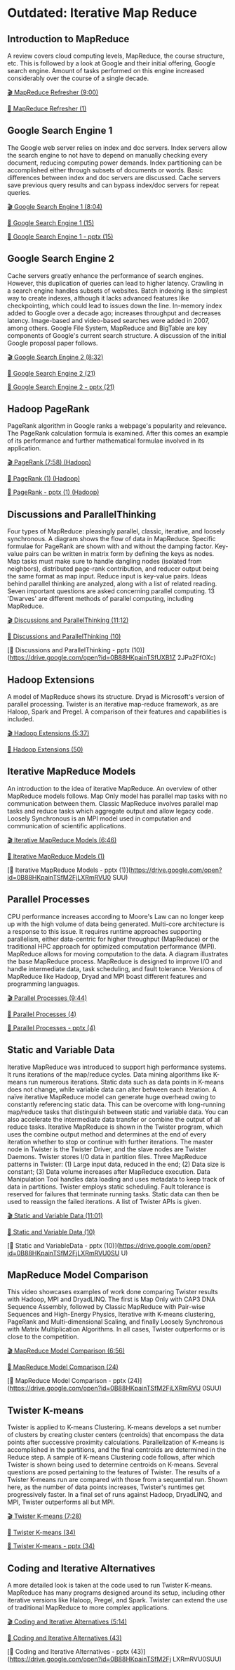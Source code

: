 Outdated: Iterative Map Reduce
==============================

Introduction to MapReduce
-------------------------

A review covers cloud computing levels, MapReduce, the course structure,
etc. This is followed by a look at Google and their initial offering,
Google search engine. Amount of tasks performed on this engine increased
considerably over the course of a single decade.

[:clapper: MapReduce Refresher (9:00)](https://www.youtube.com/watch?v=0TRTdzgC_N0)

[:scroll: MapReduce Refresher (1)](https://drive.google.com/open?id=10IDob_Ytec3pLNFjY-aOLjDaC6owXVYw)


Google Search Engine 1
----------------------

The Google web server relies on index and doc servers. Index servers
allow the search engine to not have to depend on manually checking every
document, reducing computing power demands. Index partitioning can be
accomplished either through subsets of documents or words. Basic
differences between index and doc servers are discussed. Cache servers
save previous query results and can bypass index/doc servers for repeat
queries.

[:clapper: Google Search Engine 1 (8:04)](https://www.youtube.com/watch?v=S2oT7uMw5Yg)

[:scroll: Google Search Engine 1 (15)](https://drive.google.com/open?id=0B88HKpainTSfYWZ0dDlrNThkVms)

[:scroll: Google Search Engine 1 - pptx (15)](https://drive.google.com/open?id=0B88HKpainTSfcHg4cV8wRzQwU3M
)

Google Search Engine 2
----------------------

Cache servers greatly enhance the performance of search engines.
However, this duplication of queries can lead to higher latency.
Crawling in a search engine handles subsets of websites. Batch indexing
is the simplest way to create indexes, although it lacks advanced
features like checkpointing, which could lead to issues down the line.
In-memory index added to Google over a decade ago; increases throughput
and decreases latency. Image-based and video-based searches were added
in 2007, among others. Google File System, MapReduce and BigTable are
key components of Google's current search structure. A discussion of the
initial Google proposal paper follows.

[:clapper: Google Search Engine 2 (8:32)](https://www.youtube.com/watch?v=pxos3Yt6y6I)

[:scroll: Google Search Engine 2 (21)](https://drive.google.com/open?id=0B88HKpainTSfYWZ0dDlrNThkVms)

[:scroll: Google Search Engine 2 - pptx (21)](https://drive.google.com/open?id=0B88HKpainTSfcHg4cV8wRzQwU3M
)

Hadoop PageRank
---------------

PageRank algorithm in Google ranks a webpage's popularity and relevance.
The PageRank calculation formula is examined. After this comes an
example of its performance and further mathematical formulae involved in
its application.

[:clapper: PageRank (7:58) (Hadoop)](https://www.youtube.com/watch?v=GCp5OLLOrH0)

[:scroll: PageRank (1) (Hadoop)](https://drive.google.com/open?id=0B88HKpainTSfWFpEZGxqSWRTYms)

[:scroll: PageRank - pptx (1) (Hadoop)](https://drive.google.com/open?id=0B88HKpainTSfUXB1Z2JPa2FfOXc)


Discussions and ParallelThinking
--------------------------------

Four types of MapReduce: pleasingly parallel, classic, iterative, and
loosely synchronous. A diagram shows the flow of data in MapReduce.
Specific formulae for PageRank are shown with and without the damping
factor. Key-value pairs can be written in matrix form by defining the
keys as nodes. Map tasks must make sure to handle dangling nodes
(isolated from neighbors), distributed page-rank contribution, and
reducer output being the same format as map input. Reduce input is
key-value pairs. Ideas behind parallel thinking are analyzed, along with
a list of related reading. Seven important questions are asked
concerning parallel computing. 13 'Dwarves' are different methods of
parallel computing, including MapReduce.

[:clapper: Discussions and ParallelThinking (11:12)](https://www.youtube.com/watch?v=ISJp7TUzo1s)

[:scroll: Discussions and ParallelThinking (10)](https://drive.google.com/open?id=0B88HKpainTSfWFpEZGxqSWRTYms)

[:scroll: Discussions and ParallelThinking - pptx (10)](https://drive.google.com/open?id=0B88HKpainTSfUXB1Z
2JPa2FfOXc)

Hadoop Extensions
-----------------

A model of MapReduce shows its structure. Dryad is Microsoft's version
of parallel processing. Twister is an iterative map-reduce framework, as
are Haloop, Spark and Pregel. A comparison of their features and
capabilities is included.

[:clapper: Hadoop Extensions (5:37)](https://www.youtube.com/watch?v=gS7TImRZZ1g)

[:scroll: Hadoop Extensions (50)](https://drive.google.com/open?id=10IDob_Ytec3pLNFjY-aOLjDaC6owXVYw)


Iterative MapReduce Models
--------------------------

An introduction to the idea of iterative MapReduce. An overview of other
MapReduce models follows. Map Only model has parallel map tasks with no
communication between them. Classic MapReduce involves parallel map
tasks and reduce tasks which aggregate output and allow legacy code.
Loosely Synchronous is an MPI model used in computation and
communication of scientific applications.

[:clapper: Iterative MapReduce Models (6:46)](https://www.youtube.com/watch?v=CXDdWmAWIvk)

[:scroll: Iterative MapReduce Models (1)](https://drive.google.com/open?id=0B88HKpainTSfMFBaNHprbWJwQms)

[:scroll: Iterative MapReduce Models - pptx (1)](https://drive.google.com/open?id=0B88HKpainTSfM2FjLXRmRVU0
SUU)

Parallel Processes
------------------

CPU performance increases according to Moore's Law can no longer keep up
with the high volume of data being generated. Multi-core architecture is
a response to this issue. It requires runtime approaches supporting
parallelism, either data-centric for higher throughput (MapReduce) or
the traditional HPC approach for optimized computation performance
(MPI). MapReduce allows for moving computation to the data. A diagram
illustrates the base MapReduce process. MapReduce is designed to improve
I/O and handle intermediate data, task scheduling, and fault tolerance.
Versions of MapReduce like Hadoop, Dryad and MPI boast different
features and programming languages.

[:clapper: Parallel Processes (9:44)](https://www.youtube.com/watch?v=JAYvkIZ8TuE)

[:scroll: Parallel Processes (4)](https://drive.google.com/open?id=0B88HKpainTSfMFBaNHprbWJwQms)

[:scroll: Parallel Processes - pptx (4)](https://drive.google.com/open?id=0B88HKpainTSfM2FjLXRmRVU0SUU)


Static and Variable Data
------------------------

Iterative MapReduce was introduced to support high performance systems.
It runs iterations of the map/reduce cycles. Data mining algorithms like
K-means run numerous iterations. Static data such as data points in
K-means does not change, while variable data can alter between each
iteration. A naïve iterative MapReduce model can generate huge overhead
owing to constantly referencing static data. This can be overcome with
long-running map/reduce tasks that distinguish between static and
variable data. You can also accelerate the intermediate data transfer or
combine the output of all reduce tasks. Iterative MapReduce is shown in
the Twister program, which uses the combine output method and determines
at the end of every iteration whether to stop or continue with further
iterations. The master node in Twister is the Twister Driver, and the
slave nodes are Twister Daemons. Twister stores I/O data in partition
files. Three MapReduce patterns in Twister: (1) Large input data,
reduced in the end; (2) Data size is constant; (3) Data volume increases
after MapReduce execution. Data Manipulation Tool handles data loading
and uses metadata to keep track of data in partitions. Twister employs
static scheduling. Fault tolerance is reserved for failures that
terminate running tasks. Static data can then be used to reassign the
failed iterations. A list of Twister APIs is given.

[:clapper: Static and Variable Data (11:01)](https://www.youtube.com/watch?v=UJHQ3VvWOTA)

[:scroll: Static and Variable Data (10)](https://drive.google.com/open?id=0B88HKpainTSfMFBaNHprbWJwQms)

[:scroll: Static and VariableData - pptx (10)](https://drive.google.com/open?id=0B88HKpainTSfM2FjLXRmRVU0SU
U)

MapReduce Model Comparison
--------------------------

This video showcases examples of work done comparing Twister results
with Hadoop, MPI and DryadLINQ. The first is Map Only with CAP3 DNA
Sequence Assembly, followed by Classic MapReduce with Pair-wise
Sequences and High-Energy Physics, Iterative with K-means clustering,
PageRank and Multi-dimensional Scaling, and finally Loosely Synchronous
with Matrix Multiplication Algorithms. In all cases, Twister outperforms
or is close to the competition.

[:clapper: MapReduce Model Comparison (6:56)](https://www.youtube.com/watch?v=n7RVGrC-wcs)

[:scroll: MapReduce Model Comparison (24)](https://drive.google.com/open?id=0B88HKpainTSfMFBaNHprbWJwQms)

[:scroll: MapReduce Model Comparison - pptx (24)](https://drive.google.com/open?id=0B88HKpainTSfM2FjLXRmRVU
0SUU)

Twister K-means
---------------

Twister is applied to K-means Clustering. K-means develops a set number
of clusters by creating cluster centers (centroids) that encompass the
data points after successive proximity calculations. Parallelization of
K-means is accomplished in the partitions, and the final centroids are
determined in the Reduce step. A sample of K-means Clustering code
follows, after which Twister is shown being used to determine centroids
on K-means. Several questions are posed pertaining to the features of
Twister. The results of a Twister K-means run are compared with those
from a sequential run. Shown here, as the number of data points
increases, Twister's runtimes get progressively faster. In a final set
of runs against Hadoop, DryadLINQ, and MPI, Twister outperforms all but
MPI.

[:clapper: Twister K-means (7:28)](https://www.youtube.com/watch?v=-G5jlzABo-Y)

[:scroll: Twister K-means (34)](https://drive.google.com/open?id=0B88HKpainTSfMFBaNHprbWJwQms)

[:scroll: Twister K-means - pptx (34)](https://drive.google.com/open?id=0B88HKpainTSfM2FjLXRmRVU0SUU)


Coding and Iterative Alternatives
---------------------------------

A more detailed look is taken at the code used to run Twister K-means.
MapReduce has many programs designed around its setup, including other
iterative versions like Haloop, Pregel, and Spark. Twister can extend
the use of traditional MapReduce to more complex applications.

[:clapper: Coding and Iterative Alternatives (5:14)](https://www.youtube.com/watch?v=QTCpiwnwjvo)

[:scroll: Coding and Iterative Alternatives (43)](https://drive.google.com/open?id=0B88HKpainTSfMFBaNHprbWJwQms)

[:scroll: Coding and Iterative Alternatives - pptx (43)](https://drive.google.com/open?id=0B88HKpainTSfM2Fj
LXRmRVU0SUU)

